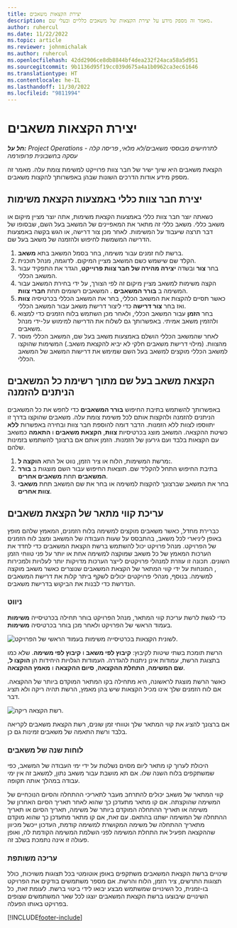 ```yaml
---
title: יצירת הקצאות משאבים
description: מאמר זה מספק מידע על יצירת הקצאות של משאבים כלליים ובעלי שם.
author: ruhercul
ms.date: 11/22/2022
ms.topic: article
ms.reviewer: johnmichalak
ms.author: ruhercul
ms.openlocfilehash: 42dd2906ce8db8844bf4dea232f24aca58a5d951
ms.sourcegitcommit: 9b1136d95f19cc039d675a4a1b0962ca3ec61646
ms.translationtype: HT
ms.contentlocale: he-IL
ms.lasthandoff: 11/30/2022
ms.locfileid: "9811994"
---
```

# <a name="create-resource-assignments"></a>יצירת הקצאות משאבים

_**חל על:** Project Operations לתרחישים מבוססי משאבים/לא מלאי, פריסה קלה - עסקה בחשבונית פרופורמה_


הקצאת משאבים היא שיוך ישיר של חבר צוות פרוייקט למשימת צומת עלה. מאמר זה מספק מידע אודות הדרכים השונות שבהן באפשרותך להקצות משאבים.

## <a name="create-a-generic-team-member-through-task-assignment"></a>יצירת חבר צוות כללי באמצעות הקצאת משימות


כשאתה יוצר חבר צוות כללי באמצעות הקצאת משימות, אתה יוצר מציין מיקום או משאב כללי. משאב כללי זה מתאר את המאפיינים של המשאב בעל השם, שבסופו של דבר תרצה שיעבוד על המשימות. לאחר מכן צור דרישה, או הגש בקשה באמצעות הדרישה המשמשת לחיפוש ולהזמנה של משאב בעל שם.

1. ברשת לוח זמנים עבור משימה, בחר בסמל המשאב בתא **משאב**.
2. הקלד שם שישמש כשם המשאב מציין המיקום. לדוגמה, מנהל תוכנית.
3. בחר **צור** ובשדה **יצירה מהירה של חבר צוות פרוייקט**, הגדר את התפקיד עבור המשאב הכללי.
4. הקצה משימות למשאב מציין מיקום זה לפי הצורך, על ידי בחירת המשאב עבור המשימה ב **בורר המשאבים** . המשאבים רשומים תחת **חברי צוות**.
5. כאשר תסיים להקצות את המשאב הכללי, בחר את המשאב הכללי בכרטיסיה **צוות** ואז בחר **צור דרישה** כדי ליצור דרישת משאב עבור המשאב הכללי.
6. בחר **הזמן** עבור המשאב הכללי, ולאחר מכן השתמש בלוח הזמנים כדי למצוא ולהזמין משאב אמיתי. באפשרותך גם לשלוח את הדרישה למימוש על-ידי מנהל משאבים.
7. לאחר שהמשאב הכללי הושלם באמצעות משאב בעל שם, המשאב הכללי מוסר מהצוות. (מילוי דרישת משאבים חלקי לא יביא להקצאת משאב.) המשימות שהוקצו למשאב הכללי מוקצים למשאב בעל השם שמימש את דרישות המשאב של המשאב הכללי.

## <a name="assign-a-named-resource-from-the-list-of-all-bookable-resources"></a>הקצאת משאב בעל שם מתוך רשימת כל המשאבים הניתנים להזמנה

באפשרותך להשתמש בתיבת החיפוש **בורר המשאבים** כדי לחפש את כל המשאבים הניתנים להזמנה ולהקצות אותם לכל משימת צומת עלה. משאבים שהוקצו בדרך זו יתווספו לצוות ללא הזמנות. הדבר דומה להוספת חבר צוות ובחירה באפשרות **ללא** כשיטת ההקצאה. המשאב מוצג בכרטיסיות **צוות**, **הקצאת משאבים** ו **התאמה** כמשאב עם הקצאות בלבד ועם גירעון של הזמנות. הזמן אותם אם ברצונך להשתמש בזמינות שלהם.

1. מרשת המשימות, הלוח או ציר הזמן, נווט אל התא **הוקצה ל:**.
2. בתיבת החיפוש התחל להקליד שם. תוצאות החיפוש עבור השם מוצגות ב **בורר המשאבים** תחת **משאבים אחרים**.
3. בחר את המשאב שברצונך להקצות למשימה או בחר את שם המשאב תחת **משאבי צוות אחרים**.

## <a name="editing-resource-assignment-contours"></a>עריכת קווי מתאר של הקצאת משאבים

כברירת מחדל, כאשר משאבים מוקצים למשימה בלוח הזמנים, המאמץ שלהם מופץ באופן ליניארי לכל משאב, בהתבסס על שעות העבודה של המשאב ומצב לוח הזמנים של הפרויקט. מנהל פרויקט יכול להשתמש ברשת הקצאת המשאבים כדי לחדד את הערכות המאמץ של כל משאב שמוקצה למשימה אחת או יותר על פני טווחי הזמן השונים. תכונה זו עוזרת למנהלי פרויקטים לייצר הערכות מדויקות יותר לעלויות ולמכירות , המונחות על ידי קווי המתאר של הקצאת המשאבים שנוצרים כאשר משאב מוקצה למשימה. בנוסף, מנהלי פרויקטים יכולים לשקף ביתר קלות את דרישת המשאבים הנדרשת כדי לבנות את הביקוש בדרישת משאבים.

### <a name="navigation"></a>ניווט

כדי לגשת לרשת עריכת קווי המתאר, מנהל הפרויקט בוחר תחילה בכרטיסייה **משימות** בעמוד הראשי של הפרויקט ולאחר מכן בוחר בכרטיסיה **משימות**.

![לשונית הקצאות בכרטיסייה משימות בעמוד הראשי של הפרויקט.](media/AssignmentGrid.png)

הרשת תומכת בשתי שיטות לקיבוץ: **קיבוץ לפי משאב** ו **קיבוץ לפי משימה**. שלא כמו בתצוגת הרשת, עמודות אינן ניתנות להגדרה. העמודות הגלויות היחידות הן **הוקצו ל**, **שם המשימה**, **התחלת ההקצאה**, **סיום ההקצאה**  ו **מאמץ ההקצאה**.

כאשר הרשת מוצגת לראשונה, היא מתחילה בקו המתאר המוקדם ביותר של ההקצאה. אם לוח הזמנים שלך אינו מכיל הקצאות שיש בהן מאמץ, הרשת תהיה ריקה ולא תציג דבר.

![רשת הקצאה ריקה.](media/emptyassignmentgrid.png)

אם ברצונך להציג את קווי המתאר שלך וטווחי זמן שונים, רשת הקצאת משאבים לקריאה בלבד ורשת התאמה של משאבים זמינות גם כן.

### <a name="resource-calendars"></a>לוחות שנה של משאבים

היכולת לערוך קו מתאר ליום מסוים נשלטת על ידי ימי העבודה של המשאב, כפי שמשתקפים בלוח השנה שלו. אם תא מושבת עבור משאב נתון, למשאב זה אין ימי עבודה במהלך אותה תקופה.

קווי המתאר של משאב יכולים להתרחב מעבר לתאריכי ההתחלה והסיום הנוכחיים של המשימה שהוקצתה. אם קו מתאר מתעדכן כך שהוא לאחר תאריך הסיום האחרון של משימה או תאריך ההתחלה המוקדם ביותר של משימה, תאריך הסיום או תאריך ההתחלה של המשימה ישתנו בהתאם. עם זאת, אם קו מתאר מתעדכן כך שהוא מוקדם מתאריך ההתחלה של משימה המקושרת למשימה קודמת, העדכון ייכשל מכיוון שההקצאה תפעיל את התחלת המשימה לפני השלמת המשימה הקודמת לה, ואופן פעולה זו אינה נתמכת בשלב זה.

### <a name="co-authoring"></a>עריכה משותפת

שינויים ברשת הקצאת המשאבים משתקפים באופן אוטומטי בכל תצוגות משויכות, כולל תצוגות התרשים, ציר הזמן, הלוח והרשת. אם מספר משתמשים בודקים את הפרויקט בו-זמנית, כל השינויים שמשתמש מבצע יבואו לידי ביטוי ברשת. לעומת זאת, כל השינויים שיבוצעו ברשת הקצאת המשאבים יוצגו לכל שאר המשתמשים שצופים בפרויקט באותו הפעלה.

[!INCLUDE[footer-include](../includes/footer-banner.md)]
